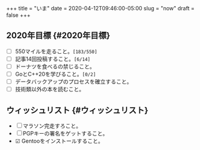 +++
title = "いま"
date = 2020-04-12T09:46:00-05:00
slug = "now"
draft = false
+++

## 2020年目標 {#2020年目標}

-   ☐ 550マイルを走ること。<code>[183/550]</code>
-   ☐ 記事14回投稿すること。<code>[6/14]</code>
-   ☐ ドーナツを食べるの禁じること。
-   ☐ GoとC++20を学びること。<code>[0/2]</code>
-   ☐ データバックアップのプロセスを確立すること。
-   ☐ 技術類以外の本を読むこと。


## ウィッシュリスト {#ウィッシュリスト}

-   ☐ マラソン完走すろこと。
-   ☐ PGPキーの署名をゲットすること。
-   ☑ Gentooをインストールすること。
